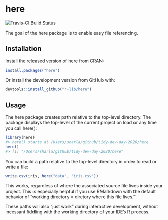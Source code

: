 
<!-- README.md is generated from README.Rmd. Please edit that file -->

# here

<!-- badges: start -->

[![Travis-CI Build
Status](https://travis-ci.org/r-lib/here.svg?branch=master)](https://travis-ci.org/r-lib/here)
<!-- badges: end -->

The goal of the here package is to enable easy file referencing.

## Installation

Install the released version of here from CRAN:

``` r
install.packages("here")
```

Or install the development version from GitHub with:

``` r
devtools::install_github("r-lib/here")
```

## Usage

The here package creates path relative to the top-level directory. The
package displays the top-level of the current project on load or any
time you call here():

``` r
library(here)
#> here() starts at /Users/sharla/github/tidy-dev-day-2020/here
here()
#> [1] "/Users/sharla/github/tidy-dev-day-2020/here"
```

You can build a path relative to the top-level directory in order to
read or write a file:

``` r
write.csv(iris, here("data", "iris.csv"))
```

This works, regardless of where the associated source file lives inside
your project. This is especially helpful if you use RMarkdown with the
default behavior of “working directory = diretory where this file
lives.”

These paths will also “just work” during interactive development,
without incessant fiddling with the working directory of your IDE’s R
process.
